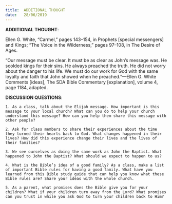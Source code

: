 ```yaml
---
title:  ADDITIONAL THOUGHT
date:   28/06/2019
---
```


**ADDITIONAL THOUGHT**: 

Ellen G. White, “Carmel,” pages 143–154, in Prophets [special messengers] and Kings; “The Voice in the Wilderness,” pages 97–108, in The Desire of Ages.

“Our message must be clear. It must be as clear as John’s message was. He scolded kings for their sins. He always preached the truth. He did not worry about the danger to his life. We must do our work for God with the same loyalty and faith that John showed when he preached.”—Ellen G. White Comments [ideas], The SDA Bible Commentary [explanation], volume 4, page 1184, adapted.

**DISCUSSION QUESTIONS**:

`1. As a class, talk about the Elijah message. How important is this message to your local church? What can you do to help your church understand this message? How can you help them share this message with other people?`

`2. Ask for class members to share their experiences about the time they turned their hearts back to God. What changes happened in their lives? How did this experience change their lives and the lives of their families?`

`3. We see ourselves as doing the same work as John the Baptist. What happened to John the Baptist? What should we expect to happen to us?`

`4. What is the Bible’s idea of a good family? As a class, make a list of important Bible rules for having a good family. What have you learned from this Bible study guide that can help you know what these Bible rules are? Share your ideas with the whole church.`

`5. As a parent, what promises does the Bible give you for your children? What if your children turn away from the Lord? What promises can you trust in while you ask God to turn your children back to Him?`